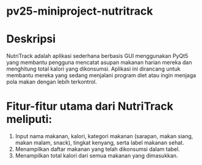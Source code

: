 # pv25-miniproject-nutritrack

# Deskripsi
NutriTrack adalah aplikasi sederhana berbasis GUI menggunakan PyQt5 yang membantu pengguna mencatat asupan makanan harian mereka dan menghitung total kalori yang dikonsumsi. Aplikasi ini dirancang untuk membantu mereka yang sedang menjalani program diet atau ingin menjaga pola makan dengan lebih terkontrol.

# Fitur-fitur utama dari NutriTrack meliputi:
1. Input nama makanan, kalori, kategori makanan (sarapan, makan siang, makan malam, snack), tingkat kenyang, serta label makanan sehat.
2. Menampilkan daftar makanan yang telah dikonsumsi dalam tabel.
3. Menampilkan total kalori dari semua makanan yang dimasukkan.
